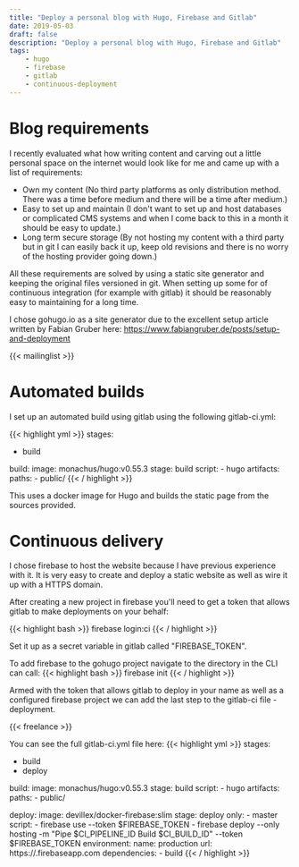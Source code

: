```yaml
---
title: "Deploy a personal blog with Hugo, Firebase and Gitlab"
date: 2019-05-03
draft: false
description: "Deploy a personal blog with Hugo, Firebase and Gitlab"
tags:
    - hugo
    - firebase
    - gitlab
    - continuous-deployment
---
```


# Blog requirements

I recently evaluated what how writing content and carving out a little personal space on the internet would look like for me and came up with a list of requirements:

* Own my content (No third party platforms as only distribution method. There was a time before medium and there will be a time after medium.)
* Easy to set up and maintain (I don't want to set up and host databases or complicated CMS systems and when I come back to this in a month it should be easy to update.)
* Long term secure storage (By not hosting my content with a third party but in git I can easily back it up, keep old revisions and there is no worry of the hosting provider going down.)

All these requirements are solved by using a static site generator and keeping the original files versioned in git. When setting up some for of continuous integration (for example with gitlab) it should be reasonably easy to maintaining for a long time.

I chose gohugo.io as a site generator due to the excellent setup article written by Fabian Gruber here: https://www.fabiangruber.de/posts/setup-and-deployment

{{< mailinglist >}}

# Automated builds

I set up an automated build using gitlab using the following gitlab-ci.yml:

{{< highlight yml >}}
stages:
  - build

build:
  image: monachus/hugo:v0.55.3
  stage: build
  script:
    - hugo
  artifacts:
    paths:
      - public/
{{< / highlight >}}

This uses a docker image for Hugo and builds the static page from the sources provided.

# Continuous delivery

I chose firebase to host the website because I have previous experience with it. It is very easy to create and deploy a static website as well as wire it up with a HTTPS domain.

After creating a new project in firebase you'll need to get a token that allows gitlab to make deployments on your behalf:

{{< highlight bash >}}
firebase login:ci
{{< / highlight >}}

Set it up as a secret variable in gitlab called "FIREBASE_TOKEN".

To add firebase to the gohugo project navigate to the directory in the CLI can call:
{{< highlight bash >}}
firebase init
{{< / highlight >}}

Armed with the token that allows gitlab to deploy in your name as well as a configured firebase project we can add the last step to the gitlab-ci file - deployment.

{{< freelance >}}

You can see the full gitlab-ci.yml file here:
{{< highlight yml >}}
stages:
  - build
  - deploy

build:
  image: monachus/hugo:v0.55.3
  stage: build
  script:
    - hugo
  artifacts:
    paths:
      - public/

deploy:
  image: devillex/docker-firebase:slim
  stage: deploy
  only:
    - master
  script:
    - firebase use <project-name> --token $FIREBASE_TOKEN
    - firebase deploy --only hosting -m "Pipe $CI_PIPELINE_ID Build $CI_BUILD_ID" --token $FIREBASE_TOKEN
  environment:
    name: production
    url: https://<project-name>.firebaseapp.com
  dependencies:
    - build
{{< / highlight >}}